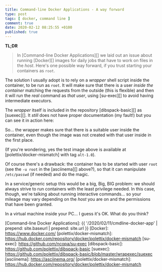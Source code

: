 ```yaml
---
title: Command-line Docker Applications - A way forward
type: post
tags: [ docker, command line ]
comment: true
date: 2020-02-12 08:25:55 +0100
published: true
---
```


**TL;DR**

> In [Command-line Docker Applications][] we laid out an issue about running
> [Docker][] images for daily jobs that have to work on files in the *host*.
> Here's one possible way forward, if you trust starting your containers as
> `root`.

The solution I usually adopt is to rely on a *wrapper* shell script inside
the container, to be run as `root`. It will make sure that there is a user
*inside the container* matching the requests from the outside (this is
flexible) and then it will run the *real* command as *that user*, using
[su-exec][] to avoid having intermediate executors.

The *wrapper* itself is included in the repository [dibspack-basic][] as
[suexec][]. It *still* does not have proper documentation (my fault!) but
you can see it in action here:

<script id="asciicast-299480" src="https://asciinema.org/a/299480.js" async></script>

So... the wrapper makes sure that there is a suitable user inside the
container, even though the image was not created with that user inside in
the first place.

(If you're wondering, yes the test image above is available at
[polettix/docker-mismatch] with tag `alt-1.0`).

Of course there's a drawback: the container has to be started with user
`root` (see the `-u root` in the [asciinema][] above?), so that it can
manipulate `/etc/passwd` (if needed) and do the magic.

In a service/generic setup this would be a big, Big, BIG problem: we should
always strive to run containers with the least privilege needed. In this
case, though, we're talking about running interactive commands... so your
mileage may vary depending on the *host* you are on and the permissions that
have been granted.

In a virtual machine inside your PC... I guess it's OK. What do you think?

[Command-line Docker Applications]: {{ '/2020/02/11/cmdline-docker-app' | prepend: site.baseurl | prepend: site.url }}
[Docker]: https://www.docker.com/
[polettix/docker-mismatch]: https://hub.docker.com/repository/docker/polettix/docker-mismatch
[su-exec]: https://github.com/ncopa/su-exec
[dibspack-basic]: https://github.com/polettix/dibspack-basic
[suexec]: https://github.com/polettix/dibspack-basic/blob/master/wrapexec/suexec
[asciinema]: https://asciinema.org/
[polettix/docker-mismatch]: https://hub.docker.com/repository/docker/polettix/docker-mismatch
